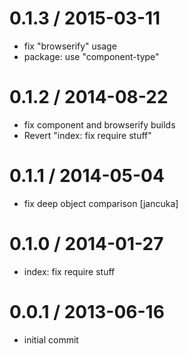 
0.1.3 / 2015-03-11
==================

  * fix "browserify" usage
  * package: use "component-type"

0.1.2 / 2014-08-22
==================

  * fix component and browserify builds
  * Revert "index: fix require stuff"

0.1.1 / 2014-05-04
==================

  * fix deep object comparison [jancuka]

0.1.0 / 2014-01-27
==================

  * index: fix require stuff

0.0.1 / 2013-06-16
==================

  * initial commit
